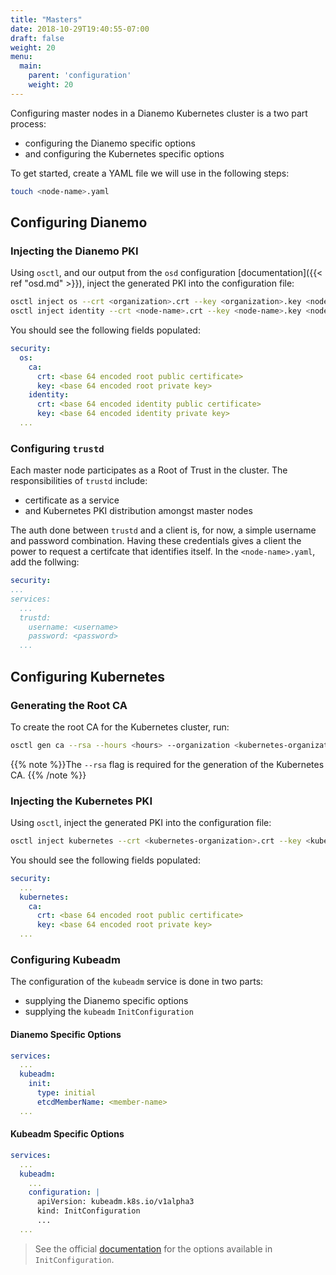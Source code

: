 ```yaml
---
title: "Masters"
date: 2018-10-29T19:40:55-07:00
draft: false
weight: 20
menu:
  main:
    parent: 'configuration'
    weight: 20
---
```


Configuring master nodes in a Dianemo Kubernetes cluster is a two part process:

- configuring the Dianemo specific options
- and configuring the Kubernetes specific options

To get started, create a YAML file we will use in the following steps:

```bash
touch <node-name>.yaml
```

## Configuring Dianemo

### Injecting the Dianemo PKI

Using `osctl`, and our output from the `osd` configuration [documentation]({{< ref "osd.md" >}}), inject the generated PKI into the configuration file:

```bash
osctl inject os --crt <organization>.crt --key <organization>.key <node-name>.yaml
osctl inject identity --crt <node-name>.crt --key <node-name>.key <node-name>.yaml
```

You should see the following fields populated:

```yaml
security:
  os:
    ca:
      crt: <base 64 encoded root public certificate>
      key: <base 64 encoded root private key>
    identity:
      crt: <base 64 encoded identity public certificate>
      key: <base 64 encoded identity private key>
  ...
```

### Configuring `trustd`

Each master node participates as a Root of Trust in the cluster.
The responsibilities of `trustd` include:

- certificate as a service
- and Kubernetes PKI distribution amongst master nodes

The auth done between `trustd` and a client is, for now, a simple username and password combination.
Having these credentials gives a client the power to request a certifcate that identifies itself.
In the `<node-name>.yaml`, add the follwing:

```yaml
security:
...
services:
  ...
  trustd:
    username: <username>
    password: <password>
  ...
```

## Configuring Kubernetes

### Generating the Root CA

To create the root CA for the Kubernetes cluster, run:

```bash
osctl gen ca --rsa --hours <hours> --organization <kubernetes-organization>
```

{{% note %}}The `--rsa` flag is required for the generation of the Kubernetes CA. {{% /note %}}

### Injecting the Kubernetes PKI

Using `osctl`, inject the generated PKI into the configuration file:

```bash
osctl inject kubernetes --crt <kubernetes-organization>.crt --key <kubernetes-organization>.key <node-name>.yaml
```

You should see the following fields populated:

```yaml
security:
  ...
  kubernetes:
    ca:
      crt: <base 64 encoded root public certificate>
      key: <base 64 encoded root private key>
  ...
```

### Configuring Kubeadm

The configuration of the `kubeadm` service is done in two parts:

- supplying the Dianemo specific options
- supplying the `kubeadm` `InitConfiguration`

#### Dianemo Specific Options

```yaml
services:
  ...
  kubeadm:
    init:
      type: initial
      etcdMemberName: <member-name>
  ...
```

#### Kubeadm Specific Options

```yaml
services:
  ...
  kubeadm:
    ...
    configuration: |
      apiVersion: kubeadm.k8s.io/v1alpha3
      kind: InitConfiguration
      ...
  ...
```

> See the official [documentation](https://kubernetes.io/docs/reference/setup-tools/kubeadm/kubeadm-init/) for the options available in `InitConfiguration`.
